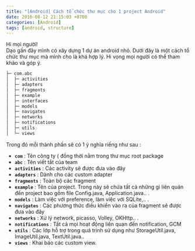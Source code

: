 ```yaml
---
title: "[Android] Cách tổ chức thư mục cho 1 project Android"
date: 2016-08-12 21:15:03 +0700
categories: [Android]
tags: [android, structure]
---
```


Hi mọi người!
<br/>
Dạo gần đây mình có xây dựng 1 dự án android nhỏ. Dưới đây là một cách tổ chức thư mục mà mình cho là khá hợp lý. Hi vọng mọi người có thể tham khảo và góp ý.

~~~html
├─ com.abc
│  ├─ activities
│  ├─ adapters
│  ├─ fragments
│  ├─ example
│  ├─ interfaces
│  ├─ models
│  ├─ navigates
│  ├─ networks
│  ├─ notifications
│  ├─ utils
│  └─ views
~~~

Trong đó mỗi thành phần sẽ có 1 ý nghĩa riếng như sau :
* **`com`** :  Tên công ty ( đồng thời nằm trong thư mục root package
* **`abc`** : Tên viết tắt của team
* **`activities`** : Các activity sẽ được đưa vào đây
* **`adapters`** :  Dành cho các custom adapter
* **`fragments`** : Toàn bộ các fragment
* **`example`** : Tên của project. Trong này sẽ chứa tất cả những gì liên quán đến project bao gồm file Config.java, Application.java.. .
* **`models`** : Làm việc với preference, làm việc với SQLite,.. .
* **`navigates`** : Các phương thức điều khiển vào ra của fragment sẽ được đưa vào đây
* **`networks`** : Xử lý network, picasso, Volley, OKHttp.. .
* **`notifications`** : Tất cả mọi hoạt động liên quan đến notification, GCM
* **`utils`** : Các lớp hỗ trợ trong quá trình sử dụng như StorageUtil.java, ImageUtil.java, TextUtil.java..
* **`views`** : Khai báo các custom view.
